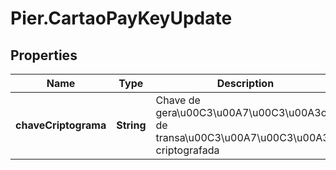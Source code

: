 # Pier.CartaoPayKeyUpdate

## Properties
Name | Type | Description | Notes
------------ | ------------- | ------------- | -------------
**chaveCriptograma** | **String** | Chave de gera\u00C3\u00A7\u00C3\u00A3o de transa\u00C3\u00A7\u00C3\u00A3o criptografada | 


